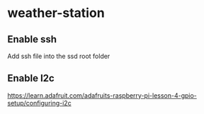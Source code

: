 # weather-station

## Enable ssh

Add ssh file into the ssd root folder

## Enable I2c

https://learn.adafruit.com/adafruits-raspberry-pi-lesson-4-gpio-setup/configuring-i2c
